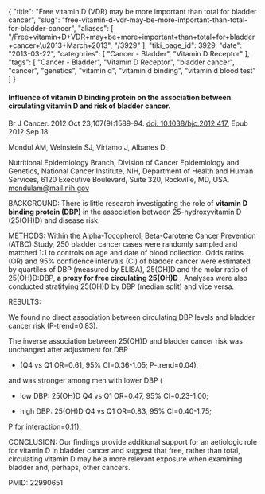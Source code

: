 {
    "title": "Free vitamin D (VDR) may be more important than total for bladder cancer",
    "slug": "free-vitamin-d-vdr-may-be-more-important-than-total-for-bladder-cancer",
    "aliases": [
        "/Free+vitamin+D+VDR+may+be+more+important+than+total+for+bladder+cancer+\u2013+March+2013",
        "/3929"
    ],
    "tiki_page_id": 3929,
    "date": "2013-03-22",
    "categories": [
        "Cancer - Bladder",
        "Vitamin D Receptor"
    ],
    "tags": [
        "Cancer - Bladder",
        "Vitamin D Receptor",
        "bladder cancer",
        "cancer",
        "genetics",
        "vitamin d",
        "vitamin d binding",
        "vitamin d blood test"
    ]
}


#### Influence of vitamin D binding protein on the association between circulating vitamin D and risk of bladder cancer.

Br J Cancer. 2012 Oct 23;107(9):1589-94. [doi: 10.1038/bjc.2012.417.](https://doi.org/10.1038/bjc.2012.417.) Epub 2012 Sep 18.

Mondul AM, Weinstein SJ, Virtamo J, Albanes D.

Nutritional Epidemiology Branch, Division of Cancer Epidemiology and Genetics, National Cancer Institute, NIH, Department of Health and Human Services, 6120 Executive Boulevard, Suite 320, Rockville, MD, USA. mondulam@mail.nih.gov

BACKGROUND: There is little research investigating the role of  **vitamin D binding protein (DBP)**  in the association between 25-hydroxyvitamin D (25(OH)D) and disease risk.

METHODS: Within the Alpha-Tocopherol, Beta-Carotene Cancer Prevention (ATBC) Study, 250 bladder cancer cases were randomly sampled and matched 1:1 to controls on age and date of blood collection. Odds ratios (OR) and 95% confidence intervals (CI) of bladder cancer were estimated by quartiles of DBP (measured by ELISA), 25(OH)D and the molar ratio of 25(OH)D:DBP,  **a proxy for free circulating 25(OH)D** . Analyses were also conducted stratifying 25(OH)D by DBP (median split) and vice versa.

RESULTS: 

We found no direct association between circulating DBP levels and bladder cancer risk (P-trend=0.83). 

The inverse association between 25(OH)D and bladder cancer risk was unchanged after adjustment for DBP 

* (Q4 vs Q1 OR=0.61, 95% CI=0.36-1.05; P-trend=0.04), 

and was stronger among men with lower DBP (

* low DBP: 25(OH)D Q4 vs Q1 OR=0.47, 95% CI=0.23-1.00; 

* high DBP: 25(OH)D Q4 vs Q1 OR=0.83, 95% CI=0.40-1.75; 

P for interaction=0.11).

CONCLUSION: Our findings provide additional support for an aetiologic role for vitamin D in bladder cancer and suggest that free, rather than total, circulating vitamin D may be a more relevant exposure when examining bladder and, perhaps, other cancers.

PMID:     22990651